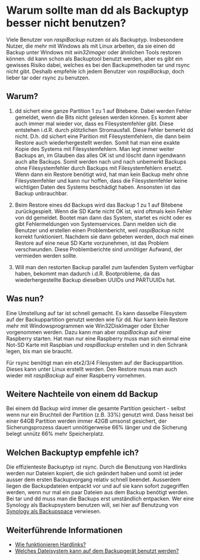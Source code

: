 # Warum sollte man dd als Backuptyp besser nicht benutzen?

Viele Benutzer von *raspiBackup* nutzen `dd` als Backuptyp.
Insbesondere Nutzer, die mehr mit Windows als mit Linux arbeiten, da
sie einen dd Backup unter Windows mit *win32imager* oder ähnlichen Tools restoren
können. dd kann schon als Backuptool benutzt werden, aber es gibt ein gewisses
Risiko dabei, welches es bei den Backupmethoden tar und rsync nicht gibt.
Deshalb empfehle ich jedem Benutzer von *raspiBackup*, doch lieber tar oder rsync
zu benutzen.

## Warum?

1. dd sichert eine ganze Partition 1 zu 1 auf Bitebene. Dabei werden Fehler
   gemeldet, wenn die Bits nicht gelesen werden können. Es kommt aber auch immer
   mal wieder vor, dass es Filesystemfehler gibt. Diese entstehen i.d.R. durch
   plötzlichen Stromausfall. Diese Fehler bemerkt dd nicht. D.h. dd sichert
   eine Parition mit Filesystemfehlern, die dann beim Restore auch
   wiederhergestellt werden. Somit hat man eine exakte Kopie des Systems mit
   Filesystemfehlern. Man legt immer weiter Backups an, im Glauben das alles OK
   ist und löscht dann irgendwann auch alte Backups. Somit werden nach und nach
   unbemerkt Backups ohne Filesystemfehler durch Backups mit Filesystemfehlern
   ersetzt. Wenn dann ein Restore benötigt wird, hat man kein Backup mehr ohne
   Filesystemfehler und kann nur hoffen, dass die Filesystemfehler keine
   wichtigen Daten des Systems beschädigt haben. Ansonsten ist das Backup
   unbrauchbar.

2. Beim Restore eines dd Backups wird das Backup 1 zu 1 auf Bitebene
   zurückgespielt. Wenn die SD Karte nicht OK ist, wird oftmals kein Fehler von
   dd gemeldet. Bootet man dann das System, startet es nicht oder es gibt
   Fehlermeldungen von Systemservices. Dann melden sich die Benutzer und
   erstellen einen Problembericht, weil *raspiBackup* nicht korrekt funktioniert.
   Nachdem sie dann gebeten werden, doch mal einen Restore auf eine neue SD Karte
   vorzunehmen, ist das Problem verschwunden. Diese Problemberichte sind
   unnötiger Aufwand, der vermieden werden sollte.

3. Will man den restorten Backup parallel zum laufenden System verfügbar haben,
   bekommt man dadurch i.d.R. Bootprobleme, da das wiederhergestellte Backup
   dieselben UUIDs und PARTUUIDs hat.

## Was nun?

Eine Umstellung auf tar ist schnell gemacht. Es kann dasselbe Filesystem auf
der Backuppartition genutzt werden wie für dd. Nur kann kein Restore mehr mit
Windowsprogrammen wie Win32DiskImager oder Etcher vorgenommen werden. Dazu kann
man aber *raspiBackup* auf einer Raspberry starten. Hat man nur eine Raspberry
muss man sich einmal eine Not-SD Karte mit Raspbian und *raspiBackup* erstellen
und in den Schrank legen, bis man sie braucht.

Für rsync benötigt man ein etx2/3/4 Filesystem auf der Backuppartition. Dieses
kann unter Linux erstellt werden. Den Restore muss man auch wieder mit
*raspiBackup* auf einer Raspberry vornehmen.


## Weitere Nachteile von einem dd Backup

Bei einem dd Backup wird immer die gesamte Partition gesichert - selbst wenn
nur ein Bruchteil der Partition (z.B. 33%) genutzt wird. Dass heisst bei einer
64GB Partition werden immer 42GB umsonst gesichert, der Sicherungsprozess
dauert unnötigerweise 66% länger und die Sicherung belegt unnütz 66% mehr
Speicherplatz.


## Welchen Backuptyp empfehle ich?

Die effizienteste Backuptyp ist rsync. Durch die Benutzung von Hardlinks
werden nur Dateien kopiert, die sich geändert haben und somit ist jeder ausser
dem ersten Backupvorgang relativ schnell beendet. Ausserdem liegen die
Backupdateien entpackt vor und auf sie kann sofort zugegriffen werden, wenn nur
mal ein paar Dateien aus dem Backup benötigt werden. Bei tar und dd muss man
die Backups erst umständlich entpacken. Wer eine Synology als Backupsystem
benutzen will, sei hier auf Benutzung von [Synology als Backupspace](synology-as-backupspace.md) verwiesen.


## Weiterführende Informationen

  - [Wie funktionieren Hardlinks?](how-do-hardlinks-work-with-rsync.md)
  - [Welches Dateisystem kann auf dem Backupgerät benutzt werden?](which-filesystem-can-be-used-on-the-backup-partition.md)


[.status]: review-needed
[.source]: https://www.linux-tips-and-tricks.de/de/raspibackupcategoried/579-warum-sollte-man-dd-als-backupmethode-besser-nicht-benutzen
[.source]: https://www.linux-tips-and-tricks.de/en/raspibackupcategorye/581-why-shouldn-t-you-use-dd-as-backup-method
